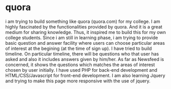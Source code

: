 # quora
i am trying to build something like quora (quora.com)  for my college.
I am highly fascinated by the functionalities provided by quora. And it is a great medium for sharing knowledge. Thus, it inspired me to build this for my own college students.
Since i am still in learning phase, i am trying to provide basic question and answer facility where users can choose particular areas of interest at the begining (at the time of sign up). I have tried to build timeline. On particular timeline, there will be questions who that user has asked and also it includes answers given by him/her. As far as Newsfeed is concerned, it shows the questions which matches the areas of interest chosen by user initially.
I have used PHP for back-end development and HTML/CSS/Javascript for front-end development.
I am also learning Jquery and trying to make this page more responsive with the use of jquery.
